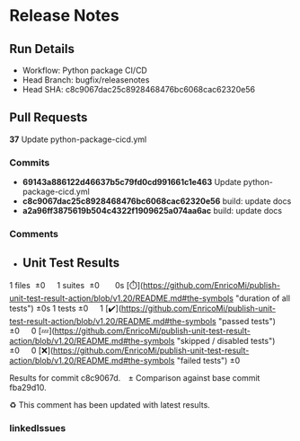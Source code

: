 # Release Notes 
## Run Details
- Workflow: Python package CI/CD 
- Head Branch: bugfix/releasenotes 
- Head SHA: c8c9067dac25c8928468476bc6068cac62320e56 

## Pull Requests
**37** Update python-package-cicd.yml
### Commits
  - **69143a886122d46637b5c79fd0cd991661c1e463** Update python-package-cicd.yml
  - **c8c9067dac25c8928468476bc6068cac62320e56** build: update docs
  - **a2a96ff3875619b504c4322f1909625a074aa6ac** build: update docs
### Comments
 - ## Unit Test Results
1 files  ±0  1 suites  ±0   0s [:stopwatch:](https://github.com/EnricoMi/publish-unit-test-result-action/blob/v1.20/README.md#the-symbols &quot;duration of all tests&quot;) ±0s
1 tests ±0  1 [:heavy_check_mark:](https://github.com/EnricoMi/publish-unit-test-result-action/blob/v1.20/README.md#the-symbols &quot;passed tests&quot;) ±0  0 [:zzz:](https://github.com/EnricoMi/publish-unit-test-result-action/blob/v1.20/README.md#the-symbols &quot;skipped / disabled tests&quot;) ±0  0 [:x:](https://github.com/EnricoMi/publish-unit-test-result-action/blob/v1.20/README.md#the-symbols &quot;failed tests&quot;) ±0 

Results for commit c8c9067d. ± Comparison against base commit fba29d10.

:recycle: This comment has been updated with latest results.

### linkedIssues
    
